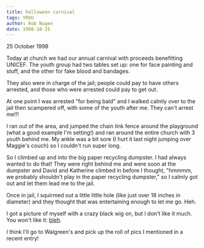 ```yaml
---
title: halloween carnival
tags: YRUU
author: Rob Nugen
date: 1998-10-25
---
```


<title>Halloween Carnival</title>

<p class=date>25 October 1998</p>

<p>Today at church we had our annual carnival with proceeds benefitting UNICEF.  The youth group had two tables set up: one for face painting and stuff, and the other for fake blood and bandages.

<p>They also were in charge of the jail; people could pay to have others arrested, and those who were arrested could pay to get out.

<p>At one point I was arrested "for being bald" and I walked calmly over to the jail then scampered off, with some of the youth after me. They can't arrest me!!!

<p>I ran out of the area, and jumped the chain link fence around the playground (what a good example I'm setting!) and ran around the entire church with 3 youth behind me.  My ankle was a bit sore (I hurt it last night jumping over Maggie's couch) so I couldn't run super long.

<p>So I climbed up and into the big paper recycling dumpster. I had always wanted to do that! They were right behind me and were soon at the dumpster and David and Katherine climbed in before I thought, "hmmmm, we probably shouldn't play in the paper recycling dumpster," so I calmly got out and let them lead me to the jail.

<p>Once in jail, I squirmed out a little little hole (like just over 18 inches in diameter) and they thought that was entertaining enough to let me go.  Heh.

<p>I got a picture of myself with a crazy black wig on, but I don't like it much.  You won't like it: <a href="/images/rob/ugly_black_wig.jpg">bleh</a>.

<p>I think I'll go to Walgreen's and pick up the roll of pics I mentioned in a recent entry!</p>

